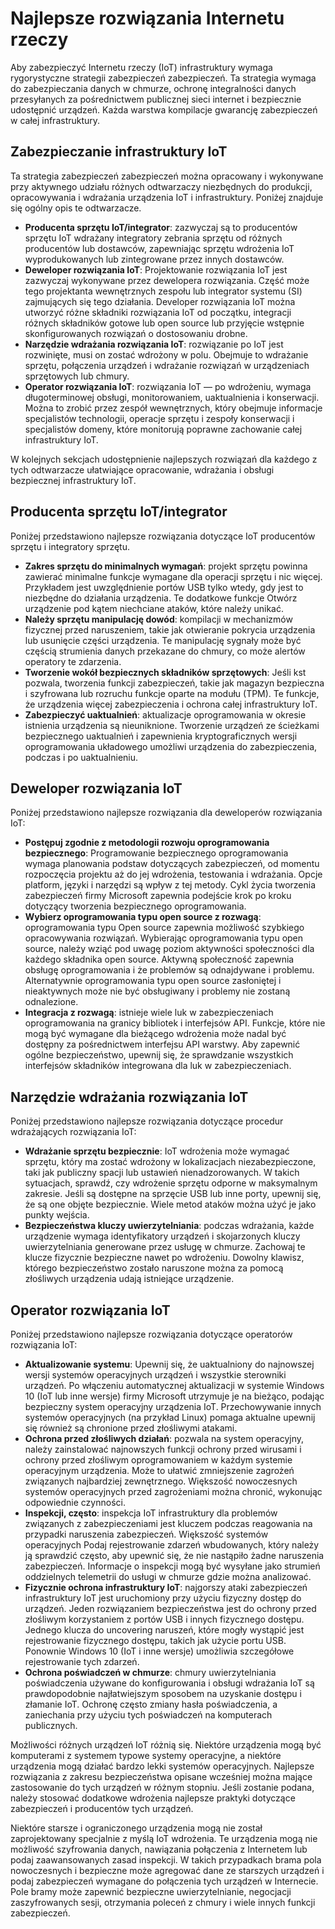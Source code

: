 # <a name="internet-of-things-security-best-practices"></a>Najlepsze rozwiązania Internetu rzeczy
Aby zabezpieczyć Internetu rzeczy (IoT) infrastruktury wymaga rygorystyczne strategii zabezpieczeń zabezpieczeń. Ta strategia wymaga do zabezpieczania danych w chmurze, ochronę integralności danych przesyłanych za pośrednictwem publicznej sieci internet i bezpiecznie udostępnić urządzeń. Każda warstwa kompilacje gwarancję zabezpieczeń w całej infrastruktury.

## <a name="secure-an-iot-infrastructure"></a>Zabezpieczanie infrastruktury IoT
Ta strategia zabezpieczeń zabezpieczeń można opracowany i wykonywane przy aktywnego udziału różnych odtwarzaczy niezbędnych do produkcji, opracowywania i wdrażania urządzenia IoT i infrastruktury. Poniżej znajduje się ogólny opis te odtwarzacze.  

* **Producenta sprzętu IoT/integrator**: zazwyczaj są to producentów sprzętu IoT wdrażany integratory zebrania sprzętu od różnych producentów lub dostawców, zapewniając sprzętu wdrożenia IoT wyprodukowanych lub zintegrowane przez innych dostawców.
* **Deweloper rozwiązania IoT**: Projektowanie rozwiązania IoT jest zazwyczaj wykonywane przez dewelopera rozwiązania. Część może tego projektanta wewnętrznych zespołu lub integrator systemu (SI) zajmujących się tego działania. Developer rozwiązania IoT można utworzyć różne składniki rozwiązania IoT od początku, integracji różnych składników gotowe lub open source lub przyjęcie wstępnie skonfigurowanych rozwiązań o dostosowaniu drobne.
* **Narzędzie wdrażania rozwiązania IoT**: rozwiązanie po IoT jest rozwinięte, musi on zostać wdrożony w polu. Obejmuje to wdrażanie sprzętu, połączenia urządzeń i wdrażanie rozwiązań w urządzeniach sprzętowych lub chmury.
* **Operator rozwiązania IoT**: rozwiązania IoT — po wdrożeniu, wymaga długoterminowej obsługi, monitorowaniem, uaktualnienia i konserwacji. Można to zrobić przez zespół wewnętrznych, który obejmuje informacje specjalistów technologii, operacje sprzętu i zespoły konserwacji i specjalistów domeny, które monitorują poprawne zachowanie całej infrastruktury IoT.

W kolejnych sekcjach udostępnienie najlepszych rozwiązań dla każdego z tych odtwarzacze ułatwiające opracowanie, wdrażania i obsługi bezpiecznej infrastruktury IoT.

## <a name="iot-hardware-manufacturerintegrator"></a>Producenta sprzętu IoT/integrator
Poniżej przedstawiono najlepsze rozwiązania dotyczące IoT producentów sprzętu i integratory sprzętu.

* **Zakres sprzętu do minimalnych wymagań**: projekt sprzętu powinna zawierać minimalne funkcje wymagane dla operacji sprzętu i nic więcej. Przykładem jest uwzględnienie portów USB tylko wtedy, gdy jest to niezbędne do działania urządzenia. Te dodatkowe funkcje Otwórz urządzenie pod kątem niechciane ataków, które należy unikać.
* **Należy sprzętu manipulację dowód**: kompilacji w mechanizmów fizycznej przed naruszeniem, takie jak otwieranie pokrycia urządzenia lub usunięcie części urządzenia. Te manipulację sygnały może być częścią strumienia danych przekazane do chmury, co może alertów operatory te zdarzenia.
* **Tworzenie wokół bezpiecznych składników sprzętowych**: Jeśli kst pozwala, tworzenia funkcji zabezpieczeń, takie jak magazyn bezpieczna i szyfrowana lub rozruchu funkcje oparte na modułu (TPM). Te funkcje, że urządzenia więcej zabezpieczenia i ochrona całej infrastruktury IoT.
* **Zabezpieczyć uaktualnień**: aktualizacje oprogramowania w okresie istnienia urządzenia są nieuniknione. Tworzenie urządzeń ze ścieżkami bezpiecznego uaktualnień i zapewnienia kryptograficznych wersji oprogramowania układowego umożliwi urządzenia do zabezpieczenia, podczas i po uaktualnieniu.

## <a name="iot-solution-developer"></a>Deweloper rozwiązania IoT
Poniżej przedstawiono najlepsze rozwiązania dla deweloperów rozwiązania IoT:

* **Postępuj zgodnie z metodologii rozwoju oprogramowania bezpiecznego**: Programowanie bezpiecznego oprogramowania wymaga planowania podstaw dotyczących zabezpieczeń, od momentu rozpoczęcia projektu aż do jej wdrożenia, testowania i wdrażania. Opcje platform, języki i narzędzi są wpływ z tej metody. Cykl życia tworzenia zabezpieczeń firmy Microsoft zapewnia podejście krok po kroku dotyczący tworzenia bezpiecznego oprogramowania.
* **Wybierz oprogramowania typu open source z rozwagą**: oprogramowania typu Open source zapewnia możliwość szybkiego opracowywania rozwiązań. Wybierając oprogramowania typu open source, należy wziąć pod uwagę poziom aktywności społeczności dla każdego składnika open source. Aktywną społeczność zapewnia obsługę oprogramowania i że problemów są odnajdywane i problemu. Alternatywnie oprogramowania typu open source zasłoniętej i nieaktywnych może nie być obsługiwany i problemy nie zostaną odnalezione.
* **Integracja z rozwagą**: istnieje wiele luk w zabezpieczeniach oprogramowania na granicy bibliotek i interfejsów API. Funkcje, które nie mogą być wymagane dla bieżącego wdrożenia może nadal być dostępny za pośrednictwem interfejsu API warstwy. Aby zapewnić ogólne bezpieczeństwo, upewnij się, że sprawdzanie wszystkich interfejsów składników integrowana dla luk w zabezpieczeniach.      

## <a name="iot-solution-deployer"></a>Narzędzie wdrażania rozwiązania IoT
Poniżej przedstawiono najlepsze rozwiązania dotyczące procedur wdrażających rozwiązania IoT:

* **Wdrażanie sprzętu bezpiecznie**: IoT wdrożenia może wymagać sprzętu, który ma zostać wdrożony w lokalizacjach niezabezpieczone, taki jak publiczny spacji lub ustawień nienadzorowanych. W takich sytuacjach, sprawdź, czy wdrożenie sprzętu odporne w maksymalnym zakresie. Jeśli są dostępne na sprzęcie USB lub inne porty, upewnij się, że są one objęte bezpiecznie. Wiele metod ataków można użyć je jako punkty wejścia.
* **Bezpieczeństwa kluczy uwierzytelniania**: podczas wdrażania, każde urządzenie wymaga identyfikatory urządzeń i skojarzonych kluczy uwierzytelniania generowane przez usługę w chmurze. Zachowaj te klucze fizycznie bezpieczne nawet po wdrożeniu. Dowolny klawisz, którego bezpieczeństwo zostało naruszone można za pomocą złośliwych urządzenia udają istniejące urządzenie.

## <a name="iot-solution-operator"></a>Operator rozwiązania IoT
Poniżej przedstawiono najlepsze rozwiązania dotyczące operatorów rozwiązania IoT:

* **Aktualizowanie systemu**: Upewnij się, że uaktualniony do najnowszej wersji systemów operacyjnych urządzeń i wszystkie sterowniki urządzeń. Po włączeniu automatycznej aktualizacji w systemie Windows 10 (IoT lub inne wersje) firmy Microsoft utrzymuje je na bieżąco, podając bezpieczny system operacyjny urządzenia IoT. Przechowywanie innych systemów operacyjnych (na przykład Linux) pomaga aktualne upewnij się również są chronione przed złośliwymi atakami.
* **Ochrona przed złośliwych działań**: pozwala na system operacyjny, należy zainstalować najnowszych funkcji ochrony przed wirusami i ochrony przed złośliwym oprogramowaniem w każdym systemie operacyjnym urządzenia. Może to ułatwić zmniejszenie zagrożeń związanych najbardziej zewnętrznego. Większość nowoczesnych systemów operacyjnych przed zagrożeniami można chronić, wykonując odpowiednie czynności.
* **Inspekcji, często**: inspekcja IoT infrastruktury dla problemów związanych z zabezpieczeniami jest kluczem podczas reagowania na przypadki naruszenia zabezpieczeń. Większość systemów operacyjnych Podaj rejestrowanie zdarzeń wbudowanych, który należy ją sprawdzić często, aby upewnić się, że nie nastąpiło żadne naruszenia zabezpieczeń. Informacje o inspekcji mogą być wysyłane jako strumień oddzielnych telemetrii do usługi w chmurze gdzie można analizować.
* **Fizycznie ochrona infrastruktury IoT**: najgorszy ataki zabezpieczeń infrastruktury IoT jest uruchomiony przy użyciu fizyczny dostęp do urządzeń. Jeden rozwiązaniem bezpieczeństwa jest do ochrony przed złośliwym korzystaniem z portów USB i innych fizycznego dostępu. Jednego klucza do uncovering naruszeń, które mogły wystąpić jest rejestrowanie fizycznego dostępu, takich jak użycie portu USB. Ponownie Windows 10 (IoT i inne wersje) umożliwia szczegółowe rejestrowanie tych zdarzeń.
* **Ochrona poświadczeń w chmurze**: chmury uwierzytelniania poświadczenia używane do konfigurowania i obsługi wdrażania IoT są prawdopodobnie najłatwiejszym sposobem na uzyskanie dostępu i złamanie IoT. Ochronę często zmiany hasła poświadczenia, a zaniechania przy użyciu tych poświadczeń na komputerach publicznych.

Możliwości różnych urządzeń IoT różnią się. Niektóre urządzenia mogą być komputerami z systemem typowe systemy operacyjne, a niektóre urządzenia mogą działać bardzo lekki systemów operacyjnych. Najlepsze rozwiązania z zakresu bezpieczeństwa opisane wcześniej można mające zastosowanie do tych urządzeń w różnym stopniu. Jeśli zostanie podana, należy stosować dodatkowe wdrożenia najlepsze praktyki dotyczące zabezpieczeń i producentów tych urządzeń.

Niektóre starsze i ograniczonego urządzenia mogą nie został zaprojektowany specjalnie z myślą IoT wdrożenia. Te urządzenia mogą nie możliwość szyfrowania danych, nawiązania połączenia z Internetem lub podaj zaawansowanych zasad inspekcji. W takich przypadkach brama pola nowoczesnych i bezpieczne może agregować dane ze starszych urządzeń i podaj zabezpieczeń wymagane do połączenia tych urządzeń w Internecie. Pole bramy może zapewnić bezpieczne uwierzytelnianie, negocjacji zaszyfrowanych sesji, otrzymania poleceń z chmury i wiele innych funkcji zabezpieczeń.

